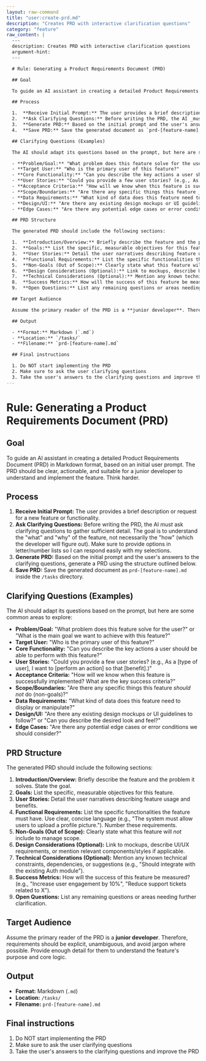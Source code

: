 ```yaml
---
layout: raw-command
title: "user:create-prd.md"
description: "Creates PRD with interactive clarification questions"
category: "feature"
raw_content: |
  ---
  description: Creates PRD with interactive clarification questions
  argument-hint: 
  ---

  # Rule: Generating a Product Requirements Document (PRD)

  ## Goal

  To guide an AI assistant in creating a detailed Product Requirements Document (PRD) in Markdown format, based on an initial user prompt. The PRD should be clear, actionable, and suitable for a junior developer to understand and implement the feature. Think harder.

  ## Process

  1.  **Receive Initial Prompt:** The user provides a brief description or request for a new feature or functionality.
  2.  **Ask Clarifying Questions:** Before writing the PRD, the AI _must_ ask clarifying questions to gather sufficient detail. The goal is to understand the "what" and "why" of the feature, not necessarily the "how" (which the developer will figure out). Make sure to provide options in letter/number lists so I can respond easily with my selections.
  3.  **Generate PRD:** Based on the initial prompt and the user's answers to the clarifying questions, generate a PRD using the structure outlined below.
  4.  **Save PRD:** Save the generated document as `prd-[feature-name].md` inside the `/tasks` directory.

  ## Clarifying Questions (Examples)

  The AI should adapt its questions based on the prompt, but here are some common areas to explore:

  - **Problem/Goal:** "What problem does this feature solve for the user?" or "What is the main goal we want to achieve with this feature?"
  - **Target User:** "Who is the primary user of this feature?"
  - **Core Functionality:** "Can you describe the key actions a user should be able to perform with this feature?"
  - **User Stories:** "Could you provide a few user stories? (e.g., As a [type of user], I want to [perform an action] so that [benefit].)"
  - **Acceptance Criteria:** "How will we know when this feature is successfully implemented? What are the key success criteria?"
  - **Scope/Boundaries:** "Are there any specific things this feature _should not_ do (non-goals)?"
  - **Data Requirements:** "What kind of data does this feature need to display or manipulate?"
  - **Design/UI:** "Are there any existing design mockups or UI guidelines to follow?" or "Can you describe the desired look and feel?"
  - **Edge Cases:** "Are there any potential edge cases or error conditions we should consider?"

  ## PRD Structure

  The generated PRD should include the following sections:

  1.  **Introduction/Overview:** Briefly describe the feature and the problem it solves. State the goal.
  2.  **Goals:** List the specific, measurable objectives for this feature.
  3.  **User Stories:** Detail the user narratives describing feature usage and benefits.
  4.  **Functional Requirements:** List the specific functionalities the feature must have. Use clear, concise language (e.g., "The system must allow users to upload a profile picture."). Number these requirements.
  5.  **Non-Goals (Out of Scope):** Clearly state what this feature will _not_ include to manage scope.
  6.  **Design Considerations (Optional):** Link to mockups, describe UI/UX requirements, or mention relevant components/styles if applicable.
  7.  **Technical Considerations (Optional):** Mention any known technical constraints, dependencies, or suggestions (e.g., "Should integrate with the existing Auth module").
  8.  **Success Metrics:** How will the success of this feature be measured? (e.g., "Increase user engagement by 10%", "Reduce support tickets related to X").
  9.  **Open Questions:** List any remaining questions or areas needing further clarification.

  ## Target Audience

  Assume the primary reader of the PRD is a **junior developer**. Therefore, requirements should be explicit, unambiguous, and avoid jargon where possible. Provide enough detail for them to understand the feature's purpose and core logic.

  ## Output

  - **Format:** Markdown (`.md`)
  - **Location:** `/tasks/`
  - **Filename:** `prd-[feature-name].md`

  ## Final instructions

  1. Do NOT start implementing the PRD
  2. Make sure to ask the user clarifying questions
  3. Take the user's answers to the clarifying questions and improve the PRD
---
```


# Rule: Generating a Product Requirements Document (PRD)

## Goal

To guide an AI assistant in creating a detailed Product Requirements Document (PRD) in Markdown format, based on an initial user prompt. The PRD should be clear, actionable, and suitable for a junior developer to understand and implement the feature. Think harder.

## Process

1.  **Receive Initial Prompt:** The user provides a brief description or request for a new feature or functionality.
2.  **Ask Clarifying Questions:** Before writing the PRD, the AI _must_ ask clarifying questions to gather sufficient detail. The goal is to understand the "what" and "why" of the feature, not necessarily the "how" (which the developer will figure out). Make sure to provide options in letter/number lists so I can respond easily with my selections.
3.  **Generate PRD:** Based on the initial prompt and the user's answers to the clarifying questions, generate a PRD using the structure outlined below.
4.  **Save PRD:** Save the generated document as `prd-[feature-name].md` inside the `/tasks` directory.

## Clarifying Questions (Examples)

The AI should adapt its questions based on the prompt, but here are some common areas to explore:

- **Problem/Goal:** "What problem does this feature solve for the user?" or "What is the main goal we want to achieve with this feature?"
- **Target User:** "Who is the primary user of this feature?"
- **Core Functionality:** "Can you describe the key actions a user should be able to perform with this feature?"
- **User Stories:** "Could you provide a few user stories? (e.g., As a [type of user], I want to [perform an action] so that [benefit].)"
- **Acceptance Criteria:** "How will we know when this feature is successfully implemented? What are the key success criteria?"
- **Scope/Boundaries:** "Are there any specific things this feature _should not_ do (non-goals)?"
- **Data Requirements:** "What kind of data does this feature need to display or manipulate?"
- **Design/UI:** "Are there any existing design mockups or UI guidelines to follow?" or "Can you describe the desired look and feel?"
- **Edge Cases:** "Are there any potential edge cases or error conditions we should consider?"

## PRD Structure

The generated PRD should include the following sections:

1.  **Introduction/Overview:** Briefly describe the feature and the problem it solves. State the goal.
2.  **Goals:** List the specific, measurable objectives for this feature.
3.  **User Stories:** Detail the user narratives describing feature usage and benefits.
4.  **Functional Requirements:** List the specific functionalities the feature must have. Use clear, concise language (e.g., "The system must allow users to upload a profile picture."). Number these requirements.
5.  **Non-Goals (Out of Scope):** Clearly state what this feature will _not_ include to manage scope.
6.  **Design Considerations (Optional):** Link to mockups, describe UI/UX requirements, or mention relevant components/styles if applicable.
7.  **Technical Considerations (Optional):** Mention any known technical constraints, dependencies, or suggestions (e.g., "Should integrate with the existing Auth module").
8.  **Success Metrics:** How will the success of this feature be measured? (e.g., "Increase user engagement by 10%", "Reduce support tickets related to X").
9.  **Open Questions:** List any remaining questions or areas needing further clarification.

## Target Audience

Assume the primary reader of the PRD is a **junior developer**. Therefore, requirements should be explicit, unambiguous, and avoid jargon where possible. Provide enough detail for them to understand the feature's purpose and core logic.

## Output

- **Format:** Markdown (`.md`)
- **Location:** `/tasks/`
- **Filename:** `prd-[feature-name].md`

## Final instructions

1. Do NOT start implementing the PRD
2. Make sure to ask the user clarifying questions
3. Take the user's answers to the clarifying questions and improve the PRD